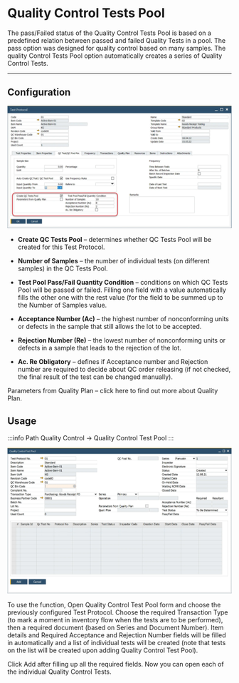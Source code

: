 # Quality Control Tests Pool

The pass/Failed status of the Quality Control Tests Pool is based on a predefined relation between passed and failed Quality Tests in a pool. The pass option was designed for quality control based on many samples. The quality Control Tests Pool option automatically creates a series of Quality Control Tests.

---

## Configuration

![Test Protocol Test Pools](./media/test-protocol-test-pools.webp)

- **Create QC Tests Pool** – determines whether QC Tests Pool will be created for this Test Protocol.

- **Number of Samples** – the number of individual tests (on different samples) in the QC Tests Pool.

- **Test Pool Pass/Fail Quantity Condition** – conditions on which QC Tests Pool will be passed or failed. Filling one field with a value automatically fills the other one with the rest value (for the field to be summed up to the Number of Samples value.

- **Acceptance Number (Ac)** – the highest number of nonconforming units or defects in the sample that still allows the lot to be accepted.

- **Rejection Number (Re)** – the lowest number of nonconforming units or defects in a sample that leads to the rejection of the lot.

- **Ac. Re Obligatory** – defines if Acceptance number and Rejection number are required to decide about QC order releasing (if not checked, the final result of the test can be changed manually).

Parameters from Quality Plan – click here to find out more about Quality Plan.

## Usage

:::info Path
Quality Control → Quality Control Test Pool
:::

![Quality Control Test Pool](./media/quality-control-test-pool.webp)

To use the function, Open Quality Control Test Pool form and choose the previously configured Test Protocol. Choose the required Transaction Type (to mark a moment in inventory flow when the tests are to be performed), then a required document (based on Series and Document Number). Item details and Required Acceptance and Rejection Number fields will be filled in automatically and a list of individual tests will be created (note that tests on the list will be created upon adding Quality Control Test Pool).

Click Add after filling up all the required fields. Now you can open each of the individual Quality Control Tests.
